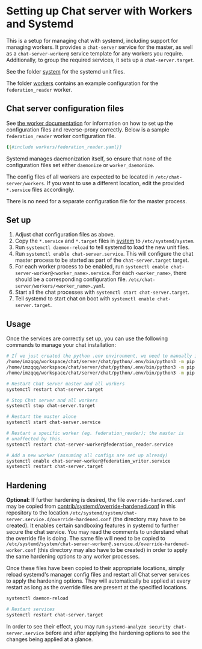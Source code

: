 # Setting up Chat server with Workers and Systemd

This is a setup for managing chat with systemd, including support for
managing workers. It provides a `chat-server` service for the master, as
well as a `chat-server-worker@` service template for any workers you
require. Additionally, to group the required services, it sets up a
`chat-server.target`.

See the folder [system](https://github.com/matrix-org/chat/tree/develop/docs/systemd-with-workers/system/)
for the systemd unit files.

The folder [workers](https://github.com/matrix-org/chat/tree/develop/docs/systemd-with-workers/workers/)
contains an example configuration for the `federation_reader` worker.

## Chat server configuration files

See [the worker documentation](../workers.md) for information on how to set up the
configuration files and reverse-proxy correctly.
Below is a sample `federation_reader` worker configuration file.
```yaml
{{#include workers/federation_reader.yaml}}
```

Systemd manages daemonization itself, so ensure that none of the configuration
files set either `daemonize` or `worker_daemonize`.

The config files of all workers are expected to be located in
`/etc/chat-server/workers`. If you want to use a different location, edit
the provided `*.service` files accordingly.

There is no need for a separate configuration file for the master process.

## Set up

1. Adjust chat configuration files as above.
1. Copy the `*.service` and `*.target` files in [system](https://github.com/matrix-org/chat/tree/develop/docs/systemd-with-workers/system/)
to `/etc/systemd/system`.
1. Run `systemctl daemon-reload` to tell systemd to load the new unit files.
1. Run `systemctl enable chat-server.service`. This will configure the
chat master process to be started as part of the `chat-server.target`
target.
1. For each worker process to be enabled, run `systemctl enable
chat-server-worker@<worker_name>.service`. For each `<worker_name>`, there
should be a corresponding configuration file.
`/etc/chat-server/workers/<worker_name>.yaml`.
1. Start all the chat processes with `systemctl start chat-server.target`.
1. Tell systemd to start chat on boot with `systemctl enable chat-server.target`.

## Usage

Once the services are correctly set up, you can use the following commands
to manage your chat installation:

```sh
# If we just created the python .env environment, we need to manually install it
/home/imzqqq/workspace/chat/server/chat/python/.env/bin/python3 -m pip  install -e canonicaljson
/home/imzqqq/workspace/chat/server/chat/python/.env/bin/python3 -m pip  install -e chat-ldap3
/home/imzqqq/workspace/chat/server/chat/python/.env/bin/python3 -m pip  install -e ".[all,lint,mypy,test]"

# Restart Chat server master and all workers
systemctl restart chat-server.target

# Stop Chat server and all workers
systemctl stop chat-server.target

# Restart the master alone
systemctl start chat-server.service

# Restart a specific worker (eg. federation_reader); the master is
# unaffected by this.
systemctl restart chat-server-worker@federation_reader.service

# Add a new worker (assuming all configs are set up already)
systemctl enable chat-server-worker@federation_writer.service
systemctl restart chat-server.target
```

## Hardening

**Optional:** If further hardening is desired, the file
`override-hardened.conf` may be copied from
[contrib/systemd/override-hardened.conf](https://github.com/matrix-org/chat/tree/develop/contrib/systemd/)
in this repository to the location
`/etc/systemd/system/chat-server.service.d/override-hardened.conf` (the
directory may have to be created). It enables certain sandboxing features in
systemd to further secure the chat service. You may read the comments to
understand what the override file is doing. The same file will need to be copied to
`/etc/systemd/system/chat-server-worker@.service.d/override-hardened-worker.conf`
(this directory may also have to be created) in order to apply the same
hardening options to any worker processes.

Once these files have been copied to their appropriate locations, simply reload
systemd's manager config files and restart all Chat server services to apply the hardening options. They will automatically
be applied at every restart as long as the override files are present at the
specified locations.

```sh
systemctl daemon-reload

# Restart services
systemctl restart chat-server.target
```

In order to see their effect, you may run `systemd-analyze security
chat-server.service` before and after applying the hardening options to see
the changes being applied at a glance.
